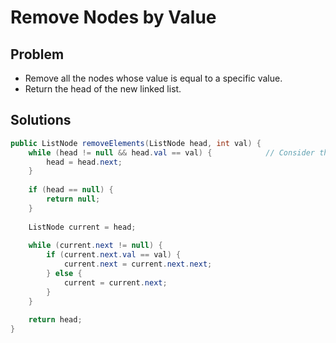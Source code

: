 # Remove Nodes by Value

## Problem
- Remove all the nodes whose value is equal to a specific value.
- Return the head of the new linked list.

## Solutions
```java
public ListNode removeElements(ListNode head, int val) {        
    while (head != null && head.val == val) {            // Consider the value of the head is equal to the target value.
        head = head.next;
    }
        
    if (head == null) {
        return null;
    }
        
    ListNode current = head;
        
    while (current.next != null) {
        if (current.next.val == val) {
            current.next = current.next.next;
        } else {
            current = current.next;
        }
    }
        
    return head;
}
```
